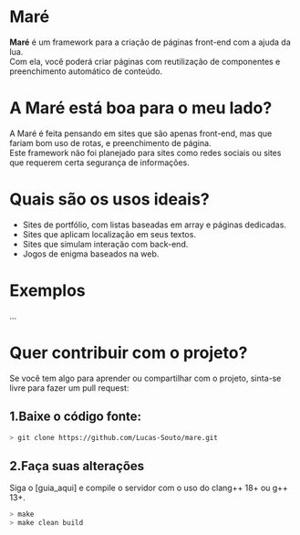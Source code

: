 # Maré
**Maré** é um framework para a criação de páginas front-end com a ajuda da lua.<br>
Com ela, você poderá criar páginas com reutilização de componentes e preenchimento automático de conteúdo.<br>

# A Maré está boa para o meu lado?
A Maré é feita pensando em sites que são apenas front-end, mas que fariam bom uso de rotas, e preenchimento de página.<br>
Este framework não foi planejado para sites como redes sociais ou sites que requerem certa segurança de informações.

# Quais são os usos ideais?
- Sites de portfólio, com listas baseadas em array e páginas dedicadas.
- Sites que aplicam localização em seus textos.
- Sites que simulam interação com back-end.
- Jogos de enigma baseados na web.

# Exemplos
...

# Quer contribuir com o projeto?
Se você tem algo para aprender ou compartilhar com o projeto, sinta-se livre para fazer um pull request:

## 1.Baixe o código fonte:
```sh
> git clone https://github.com/Lucas-Souto/mare.git
```

## 2.Faça suas alterações
Siga o [guia_aqui] e compile o servidor com o uso do clang++ 18+ ou g++ 13+.
```sh
> make
> make clean build
```
